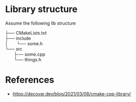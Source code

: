 # Library structure

Assume the following lib structure

├── CMakeLists.txt  
├── include  
│&emsp;&emsp;└── some.h   
└── src  
&emsp;&emsp;├── some.cpp  
&emsp;&emsp;└── things.h  


# References
 - https://decovar.dev/blog/2021/03/08/cmake-cpp-library/
